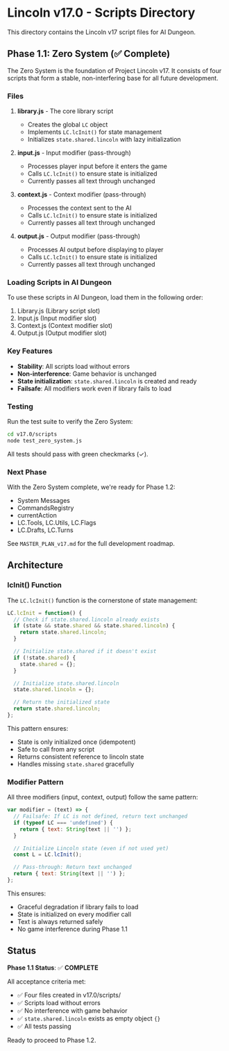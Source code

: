 # Lincoln v17.0 - Scripts Directory

This directory contains the Lincoln v17 script files for AI Dungeon.

## Phase 1.1: Zero System (✅ Complete)

The Zero System is the foundation of Project Lincoln v17. It consists of four scripts that form a stable, non-interfering base for all future development.

### Files

1. **library.js** - The core library script
   - Creates the global `LC` object
   - Implements `LC.lcInit()` for state management
   - Initializes `state.shared.lincoln` with lazy initialization

2. **input.js** - Input modifier (pass-through)
   - Processes player input before it enters the game
   - Calls `LC.lcInit()` to ensure state is initialized
   - Currently passes all text through unchanged

3. **context.js** - Context modifier (pass-through)
   - Processes the context sent to the AI
   - Calls `LC.lcInit()` to ensure state is initialized
   - Currently passes all text through unchanged

4. **output.js** - Output modifier (pass-through)
   - Processes AI output before displaying to player
   - Calls `LC.lcInit()` to ensure state is initialized
   - Currently passes all text through unchanged

### Loading Scripts in AI Dungeon

To use these scripts in AI Dungeon, load them in the following order:

1. Library.js (Library script slot)
2. Input.js (Input modifier slot)
3. Context.js (Context modifier slot)
4. Output.js (Output modifier slot)

### Key Features

- **Stability**: All scripts load without errors
- **Non-interference**: Game behavior is unchanged
- **State initialization**: `state.shared.lincoln` is created and ready
- **Failsafe**: All modifiers work even if library fails to load

### Testing

Run the test suite to verify the Zero System:

```bash
cd v17.0/scripts
node test_zero_system.js
```

All tests should pass with green checkmarks (✓).

### Next Phase

With the Zero System complete, we're ready for Phase 1.2:
- System Messages
- CommandsRegistry
- currentAction
- LC.Tools, LC.Utils, LC.Flags
- LC.Drafts, LC.Turns

See `MASTER_PLAN_v17.md` for the full development roadmap.

## Architecture

### lcInit() Function

The `LC.lcInit()` function is the cornerstone of state management:

```javascript
LC.lcInit = function() {
  // Check if state.shared.lincoln already exists
  if (state && state.shared && state.shared.lincoln) {
    return state.shared.lincoln;
  }

  // Initialize state.shared if it doesn't exist
  if (!state.shared) {
    state.shared = {};
  }

  // Initialize state.shared.lincoln
  state.shared.lincoln = {};

  // Return the initialized state
  return state.shared.lincoln;
};
```

This pattern ensures:
- State is only initialized once (idempotent)
- Safe to call from any script
- Returns consistent reference to lincoln state
- Handles missing `state.shared` gracefully

### Modifier Pattern

All three modifiers (input, context, output) follow the same pattern:

```javascript
var modifier = (text) => {
  // Failsafe: If LC is not defined, return text unchanged
  if (typeof LC === 'undefined') {
    return { text: String(text || '') };
  }

  // Initialize Lincoln state (even if not used yet)
  const L = LC.lcInit();

  // Pass-through: Return text unchanged
  return { text: String(text || '') };
};
```

This ensures:
- Graceful degradation if library fails to load
- State is initialized on every modifier call
- Text is always returned safely
- No game interference during Phase 1.1

## Status

**Phase 1.1 Status**: ✅ **COMPLETE**

All acceptance criteria met:
- ✅ Four files created in v17.0/scripts/
- ✅ Scripts load without errors
- ✅ No interference with game behavior
- ✅ `state.shared.lincoln` exists as empty object `{}`
- ✅ All tests passing

Ready to proceed to Phase 1.2.

